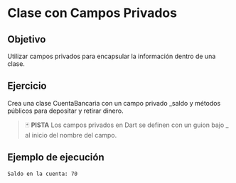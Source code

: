 #  Clase con Campos Privados

## Objetivo

Utilizar campos privados para encapsular la información dentro de una clase.

## Ejercicio

Crea una clase CuentaBancaria con un campo privado _saldo y métodos públicos para depositar y retirar dinero.

> :black_joker: **PISTA**
> Los campos privados en Dart se definen con un guion bajo _ al inicio del nombre del campo.


## Ejemplo de ejecución

~~~sh
Saldo en la cuenta: 70
~~~